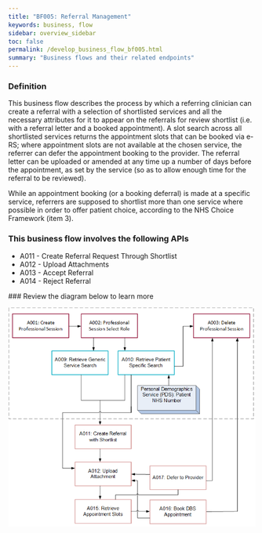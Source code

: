 ```yaml
---
title: "BF005: Referral Management"
keywords: business, flow
sidebar: overview_sidebar
toc: false
permalink: /develop_business_flow_bf005.html
summary: "Business flows and their related endpoints"
---
```


### Definition

This business flow describes the process by which a referring clinician can create a referral with a selection of shortlisted services and all the necessary attributes for it to appear on the referrals for review shortlist (i.e. with a referral letter and a booked appointment). A slot search across all shortlisted services returns the appointment slots that can be booked via e-RS; where appointment slots are not available at the chosen service, the referrer can defer the appointment booking to the provider. The referral letter can be uploaded or amended at any time up a number of days before the appointment, as set by the service (so as to allow enough time for the referral to be reviewed).

While an appointment booking (or a booking deferral) is made at a specific service, referrers are supposed to shortlist more than one service where possible in order to offer patient choice, according to the NHS Choice Framework (item 3).

### This business flow involves the following APIs

* A011 - Create Referral Request Through Shortlist
* A012 - Upload Attachments
* A013 - Accept Referral
* A014 - Reject Referral

### Review the diagram below to learn more

![BF005: Referral Management](images/develop/BF005-ReferralManagement.png)
